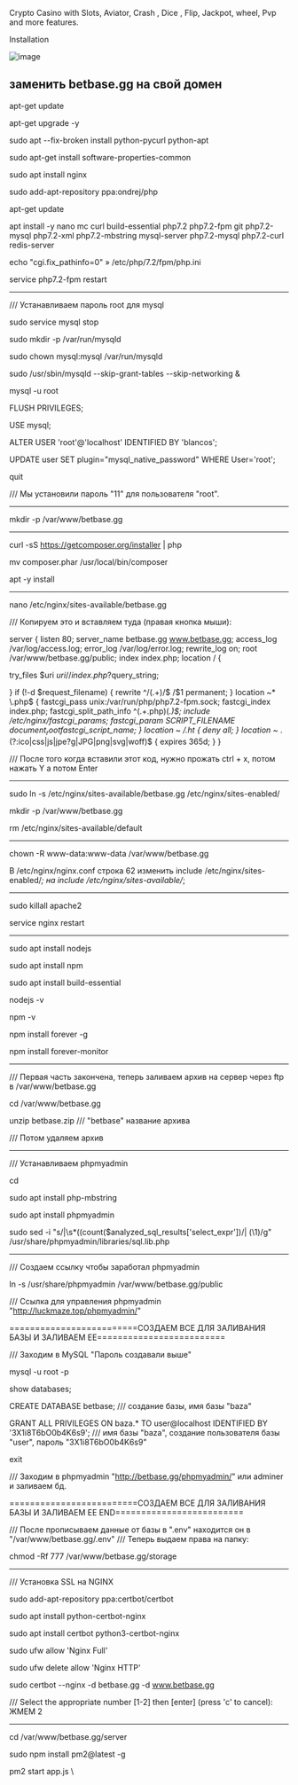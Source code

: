 Crypto Casino with Slots, Aviator, Crash , Dice , Flip, Jackpot, wheel, Pvp and more features.


Installation 

![image](https://user-images.githubusercontent.com/94198465/208200275-9d6fd2c6-0ffd-4e9d-8856-710d788830d0.png)

заменить betbase.gg на свой домен
-------------------------------------------------

apt-get update

apt-get upgrade -y

sudo apt --fix-broken install python-pycurl python-apt

sudo apt-get install software-properties-common

sudo apt install nginx

sudo add-apt-repository ppa:ondrej/php

apt-get update

apt install -y nano mc curl build-essential php7.2 php7.2-fpm git php7.2-mysql php7.2-xml php7.2-mbstring mysql-server php7.2-mysql php7.2-curl redis-server

echo "cgi.fix_pathinfo=0" » /etc/php/7.2/fpm/php.ini

service php7.2-fpm restart

-------------------------------------------------

/// Устанавливаем пароль root для mysql

sudo service mysql stop

sudo mkdir -p /var/run/mysqld

sudo chown mysql:mysql /var/run/mysqld

sudo /usr/sbin/mysqld --skip-grant-tables --skip-networking &

mysql -u root

FLUSH PRIVILEGES;

USE mysql;

ALTER USER 'root'@'localhost' IDENTIFIED BY 'blancos';


UPDATE user SET plugin="mysql_native_password" WHERE User='root';

quit

/// Мы установили пароль "11" для пользователя "root".

-------------------------------------------------

<!--Создание папки-->

mkdir -p /var/www/betbase.gg

-------------------------------------------------

<!--Установка композера-->

curl -sS https://getcomposer.org/installer | php

mv composer.phar /usr/local/bin/composer

apt -y install

-------------------------------------------------

<!--Настройка нгиникса-->


nano /etc/nginx/sites-available/betbase.gg

/// Копируем это и вставляем туда (правая кнопка мыши):

server {
listen 80;
server_name betbase.gg www.betbase.gg;
access_log /var/log/access.log;
error_log /var/log/error.log;
rewrite_log on;
root /var/www/betbase.gg/public;
index index.php;
location / {

try_files $uri $uri/ /index.php?$query_string;

}
if (!-d $request_filename) {
rewrite ^/(.+)/$ /$1 permanent;
}
location ~* \.php$ {
fastcgi_pass unix:/var/run/php/php7.2-fpm.sock;
fastcgi_index index.php;
fastcgi_split_path_info ^(.+\.php)(.*)$;
include /etc/nginx/fastcgi_params;
fastcgi_param SCRIPT_FILENAME $document_root$fastcgi_script_name;
}
location ~ /\.ht {
deny all;
}
location ~* \.(?:ico|css|js|jpe?g|JPG|png|svg|woff)$ {
expires 365d;
}
}

/// После того когда вставили этот код, нужно прожать ctrl + x, потом нажать Y а потом Enter

-------------------------------------------------

<!--Создаем нужные папки и удаляем ненужные-->


sudo ln -s /etc/nginx/sites-available/betbase.gg /etc/nginx/sites-enabled/


mkdir -p /var/www/betbase.gg

rm /etc/nginx/sites-available/default

-------------------------------------------------

<!--Устанавливаем права-->

chown -R www-data:www-data /var/www/betbase.gg

В /etc/nginx/nginx.conf строка 62 изменить include /etc/nginx/sites-enabled/*; на include /etc/nginx/sites-available/*;

-------------------------------------------------

<!--Перезагружаем нгиникс чтобы наши настройки сохранились-->

sudo killall apache2

service nginx restart

-------------------------------------------------

<!--Установка ноде и пм2 для дальнейшего запуска бота-->

sudo apt install nodejs

sudo apt install npm

sudo apt install build-essential

nodejs -v

npm -v

npm install forever -g

npm install forever-monitor

-------------------------------------------------

/// Первая часть закончена, теперь заливаем архив на сервер через ftp в /var/www/betbase.gg

cd /var/www/betbase.gg

unzip betbase.zip /// "betbase" название архива

/// Потом удаляем архив

-------------------------------------------------

/// Устанавливаем phpmyadmin

cd 

sudo apt install php-mbstring

sudo apt install phpmyadmin

sudo sed -i "s/|\s*\((count(\$analyzed_sql_results\['select_expr'\]\)/| (\1)/g" /usr/share/phpmyadmin/libraries/sql.lib.php

-------------------------------------------------

/// Создаем ссылку чтобы заработал phpmyadmin

ln -s /usr/share/phpmyadmin /var/www/betbase.gg/public

/// Ссылка для управления phpmyadmin "http://luckmaze.top/phpmyadmin/"

=========================СОЗДАЕМ ВСЕ ДЛЯ ЗАЛИВАНИЯ БАЗЫ И ЗАЛИВАЕМ ЕЕ=========================

/// Заходим в MySQL "Пароль создавали выше"

mysql -u root -p

show databases;

CREATE DATABASE betbase; /// создание базы, имя базы "baza"

GRANT ALL PRIVILEGES ON baza.* TO user@localhost IDENTIFIED BY '3X1i8T6bO0b4K6s9'; /// имя базы "baza", создание пользователя базы "user", пароль "3X1i8T6bO0b4K6s9"

exit

/// Заходим в phpmyadmin "http://betbase.gg/phpmyadmin/" или adminer и заливаем бд.

=========================СОЗДАЕМ ВСЕ ДЛЯ ЗАЛИВАНИЯ БАЗЫ И ЗАЛИВАЕМ ЕЕ END=========================

/// После прописываем данные от базы в ".env" находится он в "/var/www/betbase.gg/.env"
/// Теперь выдаем права на папку:

chmod -Rf 777 /var/www/betbase.gg/storage

-------------------------------------------------

/// Установка SSL на NGINX

sudo add-apt-repository ppa:certbot/certbot

sudo apt install python-certbot-nginx

sudo apt install certbot python3-certbot-nginx

sudo ufw allow 'Nginx Full'

sudo ufw delete allow 'Nginx HTTP'

sudo certbot --nginx -d betbase.gg -d www.betbase.gg

/// Select the appropriate number [1-2] then [enter] (press 'c' to cancel): ЖМЕМ 2

-------------------------------------------------

cd /var/www/betbase.gg/server

sudo npm install pm2@latest -g

pm2 start app.js
\
